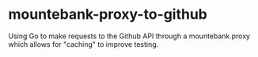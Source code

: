 # mountebank-proxy-to-github
Using Go to make requests to the Github API through a mountebank proxy which allows for "caching" to improve testing.
